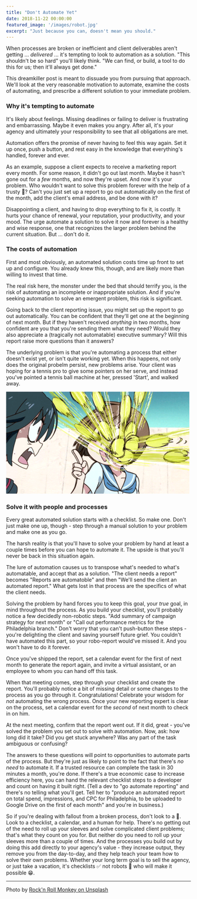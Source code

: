 ```yaml
---
title: "Don't Automate Yet"
date: 2018-11-22 00:00:00
featured_image: '/images/robot.jpg'
excerpt: "Just because you can, doesn't mean you should."
---
```


When processes are broken or inefficient and client deliverables aren't getting ... _delivered_ ... it's tempting to look to automation as a solution. "This shouldn't be so hard" you'll likely think. "We can find, or build, a tool to do this for us; then it'll always get done."

This dreamkiller post is meant to dissuade you from pursuing that approach. We'll look at the very reasonable motivation to automate, examine the costs of automating, and prescribe a different solution to your immediate problem.

### Why it's tempting to automate

It's likely about feelings. Missing deadlines or failing to deliver is frustrating and embarrassing. Maybe it even makes you angry. After all, it's your agency and ultimately your responsibility to see that all obligations are met.

Automation offers the promise of never having to feel this way again. Set it up once, push a button, and rest easy in the knowledge that everything's handled, forever and ever.

As an example, suppose a client expects to receive a marketing report every month. For some reason, it didn't go out last month. Maybe it hasn't gone out for a _few_ months, and now they're upset. And now it's your problem. Who wouldn't want to solve this problem forever with the help of a trusty 🤖? Can't you just set up a report to go out automatically on the first of the month, add the client's email address, and be done with it?

Disappointing a client, and having to drop everything to fix it, is costly. It hurts your chance of renewal, your reputation, your productivity, and your mood. The urge automate a solution to solve it now and forever is a healthy and wise response, one that recognizes the larger problem behind the current situation. But ... don't do it.

### The costs of automation

First and most obviously, an automated solution costs time up front to set up and configure. You already knew this, though, and are likely more than willing to invest that time.

The real risk here, the monster under the bed that should terrify you, is the risk of automating an incomplete or inappropriate solution. And if you're seeking automation to solve an emergent problem, this risk is significant. 

Going back to the client reporting issue, you might set up the report to go out automatically. You can be confident that they'll get one at the beginning of next month. But if they haven't received _anything_ in two months, how confident are you that you're sending them what they need? Would they also appreciate a (tragically not automatable) executive summary? Will this report raise more questions than it answers?

The underlying problem is that you're automating a process that either doesn't exist yet, or isn't quite working yet. When this happens, not only does the original probelm persist, new problems arise. Your client was hoping for a tennis pro to give some pointers on her serve, and instead you've pointed a tennis ball machine at her, pressed 'Start', and walked away.

![The dangers of premature automation](/images/pelted-with-tennis-balls.gif)

### Solve it with people and processes

Every great automated solution starts with a checklist. So make one. Don't just make one up, though - step through a manual solution to your problem and make one as you go. 

The harsh reality is that you'll have to solve your problem by hand at least a couple times before you can hope to automate it. The upside is that you'll never be back in this situation again.

The lure of automation causes us to transpose what's needed to what's automatable, and accept that as a solution. "The client needs a report" becomes "Reports are automatoble" and then "We'll send the client an automated report." What gets lost in that process are the specifics of what the client needs.

Solving the problem by hand forces you to keep this goal, your _true_ goal, in mind throughout the process. As you build your checklist, you'll probably notice a few decidedly non-robotic steps. "Add summary of campaign strategy for next month" or "Call out performance metrics for the Philadelphia branch." Don't worry that you can't push-button these steps - you're delighting the client and saving yourself future grief. You couldn't have automated this part, so your robo-report would've missed it. And you won't have to do it forever.

Once you've shipped the report, set a calendar event for the first of next month to generate the report again, and invite a virtual assistant, or an employee to whom you can hand off this task.

When that meeting comes, step through your checklist and create the report. You'll probably notice a bit of missing detail or some changes to the process as you go through it. Congratulations! Celebrate your wisdom for _not_ automating the wrong process. Once your new reporting expert is clear on the process, set a calendar event for the _second_ of next month to check in on him.

At the next meeting, confirm that the report went out. If it did, great - you've solved the problem you set out to solve with automation. Now, ask: how long did it take? Did you get stuck anywhere? Was any part of the task ambiguous or confusing?

The answers to these questions will point to opportunities to automate parts of the process. But they're just as likely to point to the fact that there's _no need_ to automate it. If a trusted resource can complete the task in 30 minutes a month, you're done. If there's a true economic case to increase efficiency here, you can hand the relevant checklist steps to a developer and count on having it built right. (Tell a dev to "go automate reporting" and there's no telling what you'll get. Tell her to "produce an automated report on total spend, impressions, and CPC for Philadelphia, to be uploaded to Google Drive on the first of each month" and you're in business.)

So if you're dealing with fallout from a broken process, don't look to a 🤖. Look to a checklist, a calendar, and a human for help. There's no getting out of the need to roll up your sleeves and solve complicated client problems; that's what they count on you for. But neither do you need to roll up your sleeves more than a couple of times. And the processes you build out by doing this add directly to your agency's value - they increase output, they remove you from the day-to-day, and they help teach your team how to solve their own problems. Whether your long term goal is to sell the agency, or just take a vacation, it's checklists ✅ not robots 🤖 who will make it possible 😁.

---

Photo by [Rock'n Roll Monkey on Unsplash](https://unsplash.com/@rocknrollmonkey)

